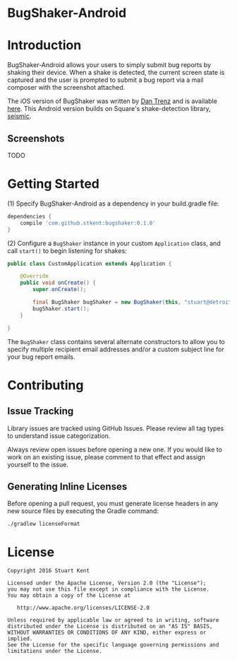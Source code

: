 # BugShaker-Android

# Introduction

BugShaker-Android allows your users to simply submit bug reports by shaking their device.
When a shake is detected, the current screen state is captured and the user is
prompted to submit a bug report via a mail composer with the screenshot attached.

The iOS version of BugShaker was written by [Dan Trenz](https://github.com/dtrenz) and is available [here](https://github.com/detroit-labs/BugShaker). This Android version builds on Square's shake-detection library, [seismic](https://github.com/square/seismic).

## Screenshots

TODO

# Getting Started

(1) Specify BugShaker-Android as a dependency in your build.gradle file:

```groovy
dependencies {
    compile 'com.github.stkent:bugshaker:0.1.0'
}
```

(2) Configure a `BugShaker` instance in your custom `Application` class, and call `start()` to begin listening for shakes:

```java
public class CustomApplication extends Application {

    @Override
    public void onCreate() {
        super.onCreate();

        final BugShaker bugShaker = new BugShaker(this, "stuart@detroitlabs.com");
        bugShaker.start();
    }

}
```

The `BugShaker` class contains several alternate constructors to allow you to specify multiple recipient email addresses and/or a custom subject line for your bug report emails.

# Contributing

## Issue Tracking

Library issues are tracked using GitHub Issues. Please review all tag types to understand issue categorization.

Always review open issues before opening a new one. If you would like to work on an existing issue, please comment to that effect and assign yourself to the issue.

## Generating Inline Licenses

Before opening a pull request, you must generate license headers in any new source files by executing the Gradle command:

    ./gradlew licenseFormat

<!-- The Travis CI pull request build will fail if any source file is missing this generated header. -->

# License

    Copyright 2016 Stuart Kent
    
    Licensed under the Apache License, Version 2.0 (the "License");
    you may not use this file except in compliance with the License.
    You may obtain a copy of the License at
    
       http://www.apache.org/licenses/LICENSE-2.0
    
    Unless required by applicable law or agreed to in writing, software
    distributed under the License is distributed on an "AS IS" BASIS,
    WITHOUT WARRANTIES OR CONDITIONS OF ANY KIND, either express or implied.
    See the License for the specific language governing permissions and
    limitations under the License.
